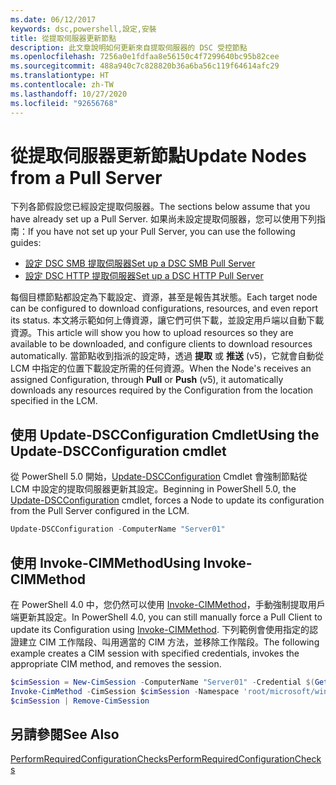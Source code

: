 ```yaml
---
ms.date: 06/12/2017
keywords: dsc,powershell,設定,安裝
title: 從提取伺服器更新節點
description: 此文章說明如何更新來自提取伺服器的 DSC 受控節點
ms.openlocfilehash: 7256a0e1fdfaa8e56150c4f7299640bc95b82cee
ms.sourcegitcommit: 488a940c7c828820b36a6ba56c119f64614afc29
ms.translationtype: HT
ms.contentlocale: zh-TW
ms.lasthandoff: 10/27/2020
ms.locfileid: "92656768"
---
```

# <a name="update-nodes-from-a-pull-server"></a><span data-ttu-id="f771c-104">從提取伺服器更新節點</span><span class="sxs-lookup"><span data-stu-id="f771c-104">Update Nodes from a Pull Server</span></span>

<span data-ttu-id="f771c-105">下列各節假設您已經設定提取伺服器。</span><span class="sxs-lookup"><span data-stu-id="f771c-105">The sections below assume that you have already set up a Pull Server.</span></span> <span data-ttu-id="f771c-106">如果尚未設定提取伺服器，您可以使用下列指南：</span><span class="sxs-lookup"><span data-stu-id="f771c-106">If you have not set up your Pull Server, you can use the following guides:</span></span>

- [<span data-ttu-id="f771c-107">設定 DSC SMB 提取伺服器</span><span class="sxs-lookup"><span data-stu-id="f771c-107">Set up a DSC SMB Pull Server</span></span>](pullServerSmb.md)
- [<span data-ttu-id="f771c-108">設定 DSC HTTP 提取伺服器</span><span class="sxs-lookup"><span data-stu-id="f771c-108">Set up a DSC HTTP Pull Server</span></span>](pullServer.md)

<span data-ttu-id="f771c-109">每個目標節點都設定為下載設定、資源，甚至是報告其狀態。</span><span class="sxs-lookup"><span data-stu-id="f771c-109">Each target node can be configured to download configurations, resources, and even report its status.</span></span> <span data-ttu-id="f771c-110">本文將示範如何上傳資源，讓它們可供下載，並設定用戶端以自動下載資源。</span><span class="sxs-lookup"><span data-stu-id="f771c-110">This article will show you how to upload resources so they are available to be downloaded, and configure clients to download resources automatically.</span></span> <span data-ttu-id="f771c-111">當節點收到指派的設定時，透過 **提取** 或 **推送** (v5)，它就會自動從 LCM 中指定的位置下載設定所需的任何資源。</span><span class="sxs-lookup"><span data-stu-id="f771c-111">When the Node's receives an assigned Configuration, through **Pull** or **Push** (v5), it automatically downloads any resources required by the Configuration from the location specified in the LCM.</span></span>

## <a name="using-the-update-dscconfiguration-cmdlet"></a><span data-ttu-id="f771c-112">使用 Update-DSCConfiguration Cmdlet</span><span class="sxs-lookup"><span data-stu-id="f771c-112">Using the Update-DSCConfiguration cmdlet</span></span>

<span data-ttu-id="f771c-113">從 PowerShell 5.0 開始，[Update-DSCConfiguration](/powershell/module/psdesiredstateconfiguration/update-dscconfiguration) Cmdlet 會強制節點從 LCM 中設定的提取伺服器更新其設定。</span><span class="sxs-lookup"><span data-stu-id="f771c-113">Beginning in PowerShell 5.0, the [Update-DSCConfiguration](/powershell/module/psdesiredstateconfiguration/update-dscconfiguration) cmdlet, forces a Node to update its configuration from the Pull Server configured in the LCM.</span></span>

```powershell
Update-DSCConfiguration -ComputerName "Server01"
```

## <a name="using-invoke-cimmethod"></a><span data-ttu-id="f771c-114">使用 Invoke-CIMMethod</span><span class="sxs-lookup"><span data-stu-id="f771c-114">Using Invoke-CIMMethod</span></span>

<span data-ttu-id="f771c-115">在 PowerShell 4.0 中，您仍然可以使用 [Invoke-CIMMethod](/powershell/module/cimcmdlets/invoke-cimmethod)，手動強制提取用戶端更新其設定。</span><span class="sxs-lookup"><span data-stu-id="f771c-115">In PowerShell 4.0, you can still manually force a Pull Client to update its Configuration using [Invoke-CIMMethod](/powershell/module/cimcmdlets/invoke-cimmethod).</span></span> <span data-ttu-id="f771c-116">下列範例會使用指定的認證建立 CIM 工作階段、叫用適當的 CIM 方法，並移除工作階段。</span><span class="sxs-lookup"><span data-stu-id="f771c-116">The following example creates a CIM session with specified credentials, invokes the appropriate CIM method, and removes the session.</span></span>

```powershell
$cimSession = New-CimSession -ComputerName "Server01" -Credential $(Get-Credential)
Invoke-CimMethod -CimSession $cimSession -Namespace 'root/microsoft/windows/desiredstateconfiguration' -Class 'MSFT_DscLocalConfigurationManager' -MethodName 'PerformRequiredConfigurationChecks' -Arguments @{ 'Flags' = [uint32]1 } -Verbose
$cimSession | Remove-CimSession
```

## <a name="see-also"></a><span data-ttu-id="f771c-117">另請參閱</span><span class="sxs-lookup"><span data-stu-id="f771c-117">See Also</span></span>

[<span data-ttu-id="f771c-118">PerformRequiredConfigurationChecks</span><span class="sxs-lookup"><span data-stu-id="f771c-118">PerformRequiredConfigurationChecks</span></span>](../reference/mof-classes/msft-dsclocalconfigurationmanager-performrequiredconfigurationchecks.md)
